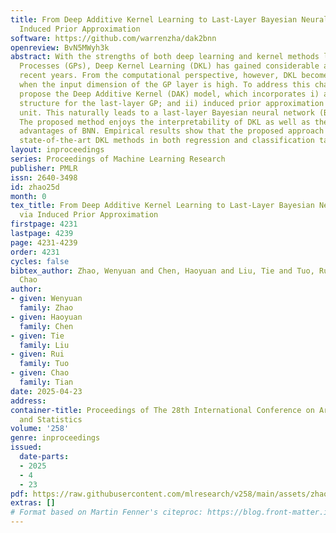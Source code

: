 ```yaml
---
title: From Deep Additive Kernel Learning to Last-Layer Bayesian Neural Networks via
  Induced Prior Approximation
software: https://github.com/warrenzha/dak2bnn
openreview: BvN5MWyh3k
abstract: With the strengths of both deep learning and kernel methods like Gaussian
  Processes (GPs), Deep Kernel Learning (DKL) has gained considerable attention in
  recent years. From the computational perspective, however, DKL becomes challenging
  when the input dimension of the GP layer is high. To address this challenge, we
  propose the Deep Additive Kernel (DAK) model, which incorporates i) an additive
  structure for the last-layer GP; and ii) induced prior approximation for each GP
  unit. This naturally leads to a last-layer Bayesian neural network (BNN) architecture.
  The proposed method enjoys the interpretability of DKL as well as the computational
  advantages of BNN. Empirical results show that the proposed approach outperforms
  state-of-the-art DKL methods in both regression and classification tasks.
layout: inproceedings
series: Proceedings of Machine Learning Research
publisher: PMLR
issn: 2640-3498
id: zhao25d
month: 0
tex_title: From Deep Additive Kernel Learning to Last-Layer Bayesian Neural Networks
  via Induced Prior Approximation
firstpage: 4231
lastpage: 4239
page: 4231-4239
order: 4231
cycles: false
bibtex_author: Zhao, Wenyuan and Chen, Haoyuan and Liu, Tie and Tuo, Rui and Tian,
  Chao
author:
- given: Wenyuan
  family: Zhao
- given: Haoyuan
  family: Chen
- given: Tie
  family: Liu
- given: Rui
  family: Tuo
- given: Chao
  family: Tian
date: 2025-04-23
address:
container-title: Proceedings of The 28th International Conference on Artificial Intelligence
  and Statistics
volume: '258'
genre: inproceedings
issued:
  date-parts:
  - 2025
  - 4
  - 23
pdf: https://raw.githubusercontent.com/mlresearch/v258/main/assets/zhao25d/zhao25d.pdf
extras: []
# Format based on Martin Fenner's citeproc: https://blog.front-matter.io/posts/citeproc-yaml-for-bibliographies/
---
```

